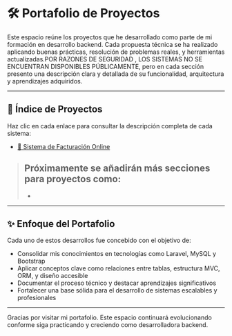 # 🛠️ Portafolio de Proyectos

Este espacio reúne los proyectos que he desarrollado como parte de mi formación en desarrollo backend. Cada propuesta técnica se ha realizado aplicando buenas prácticas, resolución de problemas reales, y herramientas actualizadas.POR RAZONES DE SEGURIDAD , LOS SISTEMAS NO SE ENCUENTRAN DISPONIBLES PÚBLICAMENTE, pero en cada sección presento una descripción clara y detallada de su funcionalidad, arquitectura y aprendizajes adquiridos.

---

## 📂 Índice de Proyectos

Haz clic en cada enlace para consultar la descripción completa de cada sistema:

- [🧾 Sistema de Facturación Online](facturacion.md)

> Próximamente se añadirán más secciones para proyectos como:
> -
> - 

---

## ✨ Enfoque del Portafolio

Cada uno de estos desarrollos fue concebido con el objetivo de:

- Consolidar mis conocimientos en tecnologías como Laravel, MySQL y Bootstrap
- Aplicar conceptos clave como relaciones entre tablas, estructura MVC, ORM, y diseño accesible
- Documentar el proceso técnico y destacar aprendizajes significativos
- Fortalecer una base sólida para el desarrollo de sistemas escalables y profesionales

---

Gracias por visitar mi portafolio.
Este espacio continuará evolucionando conforme siga practicando y creciendo como desarrolladora backend.
